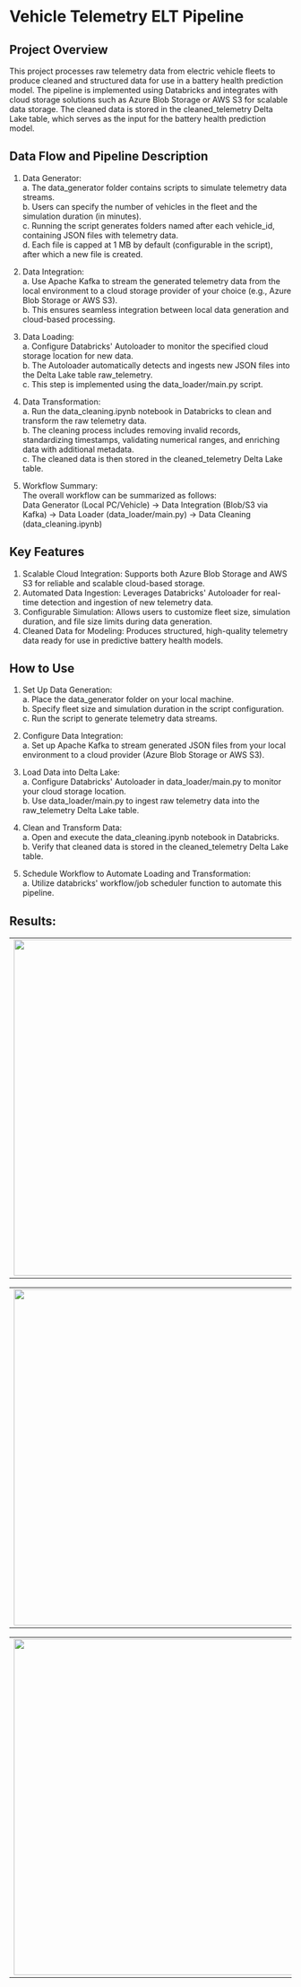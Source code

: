 # Vehicle Telemetry ELT Pipeline

## Project Overview
This project processes raw telemetry data from electric vehicle fleets to produce cleaned and structured data for use in a battery health prediction model. The pipeline is implemented using Databricks and integrates with cloud storage solutions such as Azure Blob Storage or AWS S3 for scalable data storage. The cleaned data is stored in the cleaned_telemetry Delta Lake table, which serves as the input for the battery health prediction model.

## Data Flow and Pipeline Description
1. Data Generator:\
   a. The data_generator folder contains scripts to simulate telemetry data streams.\
   b. Users can specify the number of vehicles in the fleet and the simulation duration (in minutes).\
   c. Running the script generates folders named after each vehicle_id, containing JSON files with telemetry data.\
   d. Each file is capped at 1 MB by default (configurable in the script), after which a new file is created.

2. Data Integration:\
   a. Use Apache Kafka to stream the generated telemetry data from the local environment to a cloud storage provider of your choice (e.g., Azure Blob Storage or AWS S3).\
   b. This ensures seamless integration between local data generation and cloud-based processing.

3. Data Loading:\
   a. Configure Databricks' Autoloader to monitor the specified cloud storage location for new data.\
   b. The Autoloader automatically detects and ingests new JSON files into the Delta Lake table raw_telemetry.\
   c. This step is implemented using the data_loader/main.py script.
   
4. Data Transformation:\
   a. Run the data_cleaning.ipynb notebook in Databricks to clean and transform the raw telemetry data.\
   b. The cleaning process includes removing invalid records, standardizing timestamps, validating numerical ranges, and enriching data with additional metadata.\
   c. The cleaned data is then stored in the cleaned_telemetry Delta Lake table.

5. Workflow Summary:\
   The overall workflow can be summarized as follows:\
         Data Generator (Local PC/Vehicle) -> Data Integration (Blob/S3 via Kafka) -> Data Loader (data_loader/main.py) -> Data Cleaning (data_cleaning.ipynb)

## Key Features
1. Scalable Cloud Integration: Supports both Azure Blob Storage and AWS S3 for reliable and scalable cloud-based storage.
2. Automated Data Ingestion: Leverages Databricks' Autoloader for real-time detection and ingestion of new telemetry data.
3. Configurable Simulation: Allows users to customize fleet size, simulation duration, and file size limits during data generation.
4. Cleaned Data for Modeling: Produces structured, high-quality telemetry data ready for use in predictive battery health models.

## How to Use
1. Set Up Data Generation:\
  a. Place the data_generator folder on your local machine.\
  b. Specify fleet size and simulation duration in the script configuration.\
  c. Run the script to generate telemetry data streams.

2. Configure Data Integration:\
  a. Set up Apache Kafka to stream generated JSON files from your local environment to a cloud provider (Azure Blob Storage or AWS S3).

3. Load Data into Delta Lake:\
  a. Configure Databricks' Autoloader in data_loader/main.py to monitor your cloud storage location.\
  b. Use data_loader/main.py to ingest raw telemetry data into the raw_telemetry Delta Lake table.

4. Clean and Transform Data:\
  a. Open and execute the data_cleaning.ipynb notebook in Databricks.\
  b. Verify that cleaned data is stored in the cleaned_telemetry Delta Lake table.

5. Schedule Workflow to Automate Loading and Transformation:\
  a. Utilize databricks' workflow/job scheduler function to automate this pipeline. 

## Results:
<table>
  <tr>
    <td><img src="https://github.com/user-attachments/assets/b74b1dd1-f214-45eb-8106-2514b7bb9604" width="600"/></td>
    <td><img src="https://github.com/user-attachments/assets/13becb63-987f-40ef-8a70-85a147a99608" width="600"/></td>
  </tr>
</table>

<table>
  <tr>
    <td><img src="https://github.com/user-attachments/assets/78b57594-9a1d-480f-94e7-6d9a06fcecfb" width="600"/></td>
    <td><img src="https://github.com/user-attachments/assets/7e7d6af3-54a3-45d2-986d-04d43d0aaa5e" width="600"/></td>
  </tr>
</table>

<table>
  <tr>
    <td><img src="https://github.com/user-attachments/assets/8cffcf41-e6f7-452f-9c10-b6aecc40c03e" width="600"/></td>
    <td><img src="https://github.com/user-attachments/assets/c6e515de-cf3a-4e25-b849-50facdac9597" width="600"/></td>
  </tr>
</table>
